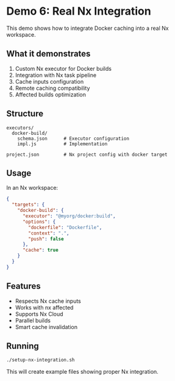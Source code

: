 # Demo 6: Real Nx Integration

This demo shows how to integrate Docker caching into a real Nx workspace.

## What it demonstrates

1. Custom Nx executor for Docker builds
2. Integration with Nx task pipeline
3. Cache inputs configuration
4. Remote caching compatibility
5. Affected builds optimization

## Structure

```
executors/
  docker-build/
    schema.json      # Executor configuration
    impl.js          # Implementation
    
project.json         # Nx project config with docker target
```

## Usage

In an Nx workspace:

```json
{
  "targets": {
    "docker-build": {
      "executor": "@myorg/docker:build",
      "options": {
        "dockerfile": "Dockerfile",
        "context": ".",
        "push": false
      },
      "cache": true
    }
  }
}
```

## Features

- Respects Nx cache inputs
- Works with nx affected
- Supports Nx Cloud
- Parallel builds
- Smart cache invalidation

## Running

```bash
./setup-nx-integration.sh
```

This will create example files showing proper Nx integration.
